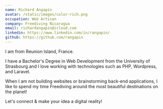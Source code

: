 ```yaml
---
name: Richard Angapin
avatar: /static/images/color-rich.png
occupation: Web Artisan
company: Freediving Nicaragua
email: richardangapin@icloud.com
linkedin: https://www.linkedin.com/in/rangapin/
github: https://github.com/rangapin
---
```


I am from Reunion Island, France.

I have a Bachelor's Degree in Web Development from the University of Strasbourg and I love working with technologies such as PHP, Wordpress, and Laravel.

When I am not building websites or brainstorming back-end applications, I like to spend my time Freediving around the most beautiful destinations on the planet!

Let's connect & make your idea a digital reality!
